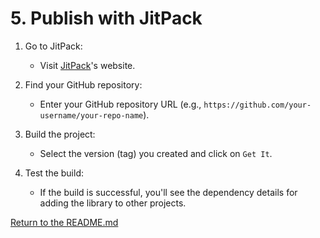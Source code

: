 # 5. Publish with JitPack

1. Go to JitPack:

    - Visit [JitPack](https://jitpack.io/)'s website.
2. Find your GitHub repository:

    - Enter your GitHub repository URL (e.g., `https://github.com/your-username/your-repo-name`).
3. Build the project:

    - Select the version (tag) you created and click on ```Get It```.
4. Test the build:
    - If the build is successful, you'll see the dependency details for adding the library to other projects.

[Return to the README.md](../README.md)
